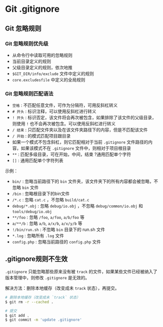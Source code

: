 # Git .gitignore

## Git 忽略规则

### Git 忽略规则优先级

+ 从命令行中读取可用的忽略规则
+ 当前目录定义的规则
+ 父级目录定义的规则，依次地推
+ `$GIT_DIR/info/exclude` 文件中定义的规则
+ `core.excludesfile` 中定义的全局规则

### Git 忽略规则匹配语法

+ `空格` : 不匹配任意文件，可作为分隔符，可用反斜杠转义
+ `# 开头` : 标识注释，可以使用反斜杠进行转义
+ `! 开头` : 标识否定，该文件将会再次被包含，如果排除了该文件的父级目录，则使用 `!` 也不会再次被包含。可以使用反斜杠进行转义
+ `/ 结束` : 只匹配文件夹以及在该文件夹路径下的内容，但是不匹配该文件
+ `/ 开始` : 的模式匹配项目跟目录
+ 如果一个模式不包含斜杠，则它匹配相对于当前 `.gitignore` 文件路径的内容，如果该模式不在 `.gitignore` 文件中，则相对于项目根目录
+ `**` : 匹配多级目录，可在开始，中间，结束
?通用匹配单个字符
+ `[]` : 通用匹配单个字符列表

示例：

+ `bin/` : 忽略当前路径下的 `bin` 文件夹，该文件夹下的所有内容都会被忽略，不忽略 `bin` 文件
+ `/bin` : 忽略根目录下的bin文件
+ `/*.c` : 忽略 `cat.c` ，不忽略 `build/cat.c`
+ `debug/*.obj` : 忽略 `debug/io.obj` ，不忽略 `debug/common/io.obj` 和 `tools/debug/io.obj`
+ `**/foo` : 忽略 `/foo`, `a/foo`, `a/b/foo` 等
+ `a/**/b` : 忽略 `a/b`, `a/x/b`, `a/x/y/b` 等
+ `!/bin/run.sh` : 不忽略 `bin` 目录下的 run.sh 文件
+ `*.log` : 忽略所有 `.log` 文件
+ `config.php` : 忽略当前路径的 `config.php` 文件

## .gitignore规则不生效

`.gitignore` 只能忽略那些原来没有被 `track` 的文件，如果某些文件已经被纳入了版本管理中，则修改 `.gitignore` 是无效的。

解决方法：删除本地缓存（改变成未 `track` 状态），再提交。

``` bash
# 删除本地缓存（改变成未 `track` 状态）
$ git rm -r --cached .

# 提交
$ git add .
$ git commit -m 'update .gitignore'
```
